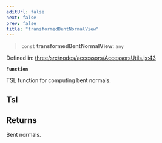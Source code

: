 ```yaml
---
editUrl: false
next: false
prev: false
title: "transformedBentNormalView"
---
```


> `const` **transformedBentNormalView**: `any`

Defined in: [three/src/nodes/accessors/AccessorsUtils.js:43](https://github.com/DefinitelyMaybe/three-i18n/blob/fa57b79433d1c349ffb23a78727299c8d4190136/three/src/nodes/accessors/AccessorsUtils.js#L43)

**`Function`**

TSL function for computing bent normals.

## Tsl

## Returns

Bent normals.
